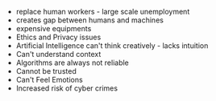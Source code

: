 - replace human workers - large scale unemployment
- creates gap between humans and machines
- expensive equipments
- Ethics and Privacy issues
- Artificial Intelligence can't think creatively - lacks intuition
- Can't understand context
- Algorithms are always not reliable
- Cannot be trusted
- Can't Feel Emotions
- Increased risk of cyber crimes
  
